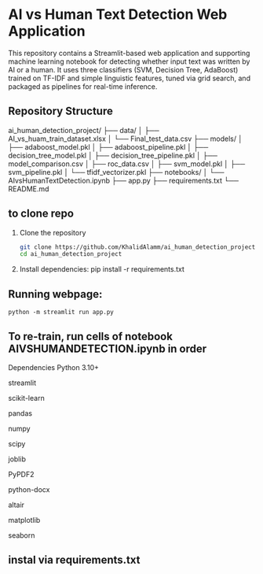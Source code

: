 # AI vs Human Text Detection Web Application

This repository contains a Streamlit-based web application and supporting machine learning notebook for detecting whether input text was written by AI or a human. It uses three classifiers (SVM, Decision Tree, AdaBoost) trained on TF-IDF and simple linguistic features, tuned via grid search, and packaged as pipelines for real-time inference.

## Repository Structure

ai_human_detection_project/
├── data/
│ ├── AI_vs_huam_train_dataset.xlsx
│ └── Final_test_data.csv
├── models/
│ ├── adaboost_model.pkl
│ ├── adaboost_pipeline.pkl
│ ├── decision_tree_model.pkl
│ ├── decision_tree_pipeline.pkl
│ ├── model_comparison.csv
│ ├── roc_data.csv
│ ├── svm_model.pkl
│ ├── svm_pipeline.pkl
│ └── tfidf_vectorizer.pkl
├── notebooks/
│ └── AIvsHumanTextDetection.ipynb
├── app.py
├── requirements.txt
└── README.md

## to clone repo
1. Clone the repository  
   ```bash
   git clone https://github.com/KhalidAlamm/ai_human_detection_project.git
   cd ai_human_detection_project
   
2. Install dependencies:
    pip install -r requirements.txt

## Running webpage:
    python -m streamlit run app.py

## To re-train, run cells of notebook AIVSHUMANDETECTION.ipynb in order

Dependencies
Python 3.10+

streamlit

scikit-learn

pandas

numpy

scipy

joblib

PyPDF2

python-docx

altair

matplotlib

seaborn

## instal via requirements.txt